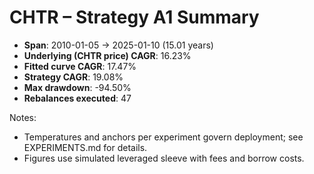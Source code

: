 # CHTR – Strategy A1 Summary

- **Span**: 2010-01-05 → 2025-01-10 (15.01 years)
- **Underlying (CHTR price) CAGR**: 16.23%
- **Fitted curve CAGR**: 17.47%
- **Strategy CAGR**: 19.08%
- **Max drawdown**: -94.50%
- **Rebalances executed**: 47

Notes:

- Temperatures and anchors per experiment govern deployment; see EXPERIMENTS.md for details.
- Figures use simulated leveraged sleeve with fees and borrow costs.
